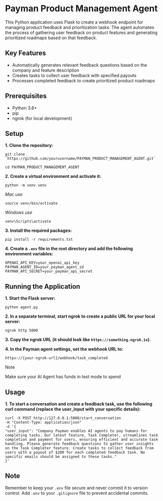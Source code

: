 # Payman Product Management Agent

This Python application uses Flask to create a webhook endpoint for managing product feedback and prioritization tasks. The agent automates the process of gathering user feedback on product features and generating prioritized roadmaps based on that feedback.

## Key Features

- Automatically generates relevant feedback questions based on the company and feature description
- Creates tasks to collect user feedback with specified payouts
- Processes completed feedback to create prioritized product roadmaps
  
## Prerequisites

- Python 3.8+
- pip
- ngrok (for local development)

## Setup

**1. Clone the repository:**

```
git clone `https://github.com/yourusername/PAYMAN_PRODUCT_MANAGEMENT_AGENT.git`
```

```
cd PAYMAN_PRODUCT_MANAGEMENT_AGENT
```

**2. Create a virtual environment and activate it:**
```
python -m venv venv
```

*Mac use*

```
source venv/bin/activate
```

*Windows use*

```
venv\Scripts\activate
```

**3. Install the required packages:**
```
pip install -r requirements.txt
```

**4. Create a `.env` file in the root directory and add the following environment variables:**
```
OPENAI_API_KEY=your_openai_api_key
PAYMAN_AGENT_ID=your_payman_agent_id
PAYMAN_API_SECRET=your_payman_api_secret
```

## Running the Application

**1. Start the Flask server:**
```
python agent.py
```
   
**2. In a separate terminal, start ngrok to create a public URL for your local server:**
```
ngrok http 5000
```
   
**3. Copy the ngrok URL (it should look like `https://something.ngrok.io`).**

**4. In the Payman agent settings, set the webhook URL to:**
```
https://{your-ngrok-url}/webhook/task_completed
```

> [!NOTE]
> Make sure your AI Agent has funds in test mode to spend

## Usage

**1. To start a conversation and create a feedback task, use the following curl command (replace the user_input with your specific details):**

```
curl -X POST http://127.0.0.1:5000/start_conversation 
-H "Content-Type: application/json" 
-d '{
"user_input": "Company Payman enables AI agents to pay humans for completing tasks. Our latest feature, Task Completer, streamlines task completion and payment for users, ensuring efficient and accurate task handling. Please generate feedback questions to gather user insights on the Task Completer feature. Create tasks to collect feedback from users with a payout of $200 for each completed feedback task. No specific emails should be assigned to these tasks."
}'
```

## Note

Remember to keep your `.env` file secure and never commit it to version control. Add `.env` to your `.gitignore` file to prevent accidental commits.

